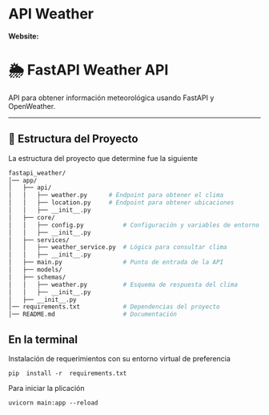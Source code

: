# API Weather

**Website:**  


# 🌦️ FastAPI Weather API  

API para obtener información meteorológica usando FastAPI y OpenWeather.

---

## 📂 Estructura del Proyecto  

La estructura del proyecto que determine fue la siguiente

```bash
fastapi_weather/
│── app/
│   ├── api/
│   │   ├── weather.py      # Endpoint para obtener el clima
│   │   ├── location.py     # Endpoint para obtener ubicaciones
│   │   ├── __init__.py
│   ├── core/
│   │   ├── config.py           # Configuración y variables de entorno
│   │   ├── __init__.py
│   ├── services/
│   │   ├── weather_service.py  # Lógica para consultar clima
│   │   ├── __init__.py
│   ├── main.py                 # Punto de entrada de la API
│   ├── models/
│   ├── schemas/
│   │   ├── weather.py          # Esquema de respuesta del clima
│   │   ├── __init__.py
│   ├── __init__.py
│── requirements.txt            # Dependencias del proyecto
│── README.md                   # Documentación

```


## En la terminal 
Instalación de requerimientos  con su entorno virtual de preferencia  
```
pip  install -r  requirements.txt  
```
Para iniciar la plicación  
```
uvicorn main:app --reload  
```

